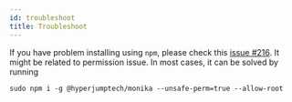 ```yaml
---
id: troubleshoot
title: Troubleshoot
---
```


If you have problem installing using `npm`, please check this [issue #216](https://github.com/hyperjumptech/monika/issues/216). It might be related to permission issue. In most cases, it can be solved by running

```
sudo npm i -g @hyperjumptech/monika --unsafe-perm=true --allow-root
```
